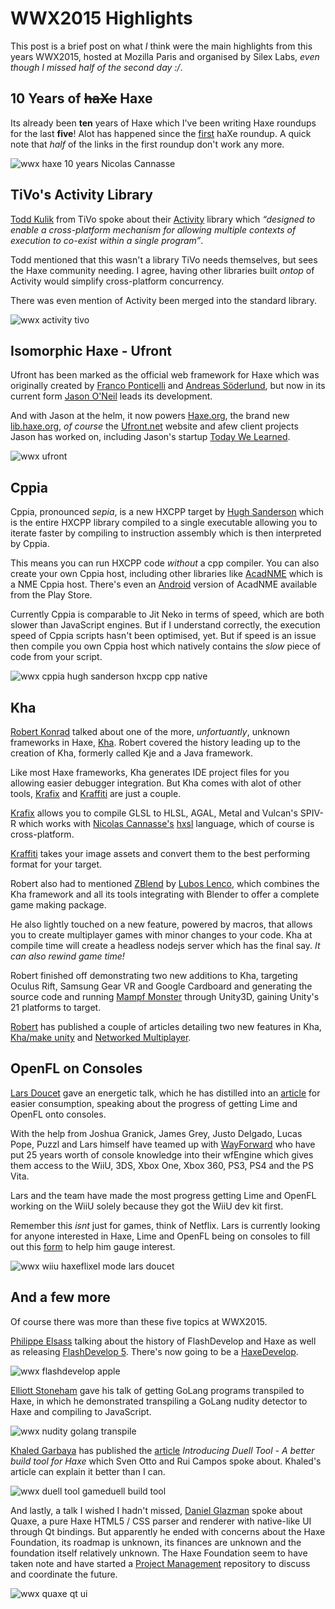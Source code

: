 [_template]: ../templates/roundup.html
[date]: / "2015-05-31 09:15:00"
[modified]: / "2015-06-06 15:15:00"
[published]: / "2015-06-06 15:15:00"
[“”]: a ""

# WWX2015 Highlights

This post is a brief post on what _I_ think were the main highlights from this
years WWX2015, hosted at Mozilla Paris and organised by Silex Labs, _even 
though I missed half of the second day :/_.

## 10 Years of ~~haXe~~ Haxe

Its already been **ten** years of Haxe which I've been writing Haxe roundups for
the last **five**! Alot has happened since the [first][l10] haXe roundup. A quick
note that _half_ of the links in the first roundup don't work any more.

![wwx haxe 10 years Nicolas Cannasse](/img/wwx/2015/10years.jpg "10 Years of Haxe")

## TiVo's Activity Library

[Todd Kulik][tw6] from TiVo spoke about their [Activity][l11] library which _“designed
to enable a cross-platform mechanism for allowing multiple contexts of execution 
to co-exist within a single program”_.

Todd mentioned that this wasn't a library TiVo needs themselves, but sees the Haxe
community needing. I agree, having other libraries built _ontop_ of Activity would
simplify cross-platform concurrency.

There was even mention of Activity been merged into the standard library.

![wwx activity tivo](/img/wwx/2015/activity.jpg "TiVo's Activity HaxeLib")

## Isomorphic Haxe - Ufront

Ufront has been marked as the official web framework for Haxe which was originally
created by [Franco Ponticelli][tw4] and [Andreas Söderlund][g+1], but now in its
current form [Jason O'Neil][tw5] leads its development.

And with Jason at the helm, it now powers [Haxe.org][l7], the brand new [lib.haxe.org][l8],
_of course_ the [Ufront.net][l9] website and afew client projects Jason has worked on, including
Jason's startup [Today We Learned][tw7].

![wwx ufront](/img/wwx/2015/ufront.jpg "Ufront Reborn!")

## Cppia

Cppia, pronounced _sepia_, is a new HXCPP target by [Hugh Sanderson][tw7] which is
the entire HXCPP library compiled to a single executable allowing you to iterate 
faster by compiling to instruction assembly which is then interpreted by Cppia.

This means you can run HXCPP code _without_ a cpp compiler. You can also create your
own Cppia host, including other libraries like [AcadNME][l13] which is a NME Cppia
host. There's even an [Android][l14] version of AcadNME available from the Play Store.

Currently Cppia is comparable to Jit Neko in terms of speed, which are both slower
than JavaScript engines. But if I understand correctly, the execution speed of 
Cppia scripts hasn't been optimised, yet. But if speed is an issue then compile
you own Cppia host which natively contains the _slow_ piece of code from your
script.

![wwx cppia hugh sanderson hxcpp cpp native](/img/wwx/2015/hugh.jpg "Hugh launching Acadnme on Android")

## Kha

[Robert Konrad][tw1] talked about one of the more, _unfortuantly_, unknown frameworks in Haxe,
[Kha][l1]. Robert covered the history leading up to the creation of Kha, formerly
called Kje and a Java framework.

Like most Haxe frameworks, Kha generates IDE project files for you allowing
easier debugger integration. But Kha comes with alot of other tools, [Krafix][l2] 
and [Kraffiti][l4] are just a couple.

[Krafix][l2] allows you to compile GLSL to HLSL, AGAL, Metal and Vulcan's SPIV-R 
which works with [Nicolas Cannasse's][tw2] [hxsl][l3] language, which of course is
cross-platform.

[Kraffiti][l4] takes your image assets and convert them to the best performing
format for your target.

Robert also had to mentioned [ZBlend][l5] by [Lubos Lenco][tw3], which combines
the Kha framework and all its tools integrating with Blender to offer a
complete game making package.

He also lightly touched on a new feature, powered by macros, that allows
you to create multiplayer games with minor changes to your code. Kha
at compile time will create a headless nodejs server which has the final say. _It can
also rewind game time!_

Robert finished off demonstrating two new additions to Kha, targeting Oculus Rift,
Samsung Gear VR and Google Cardboard and generating the source code and 
running [Mampf Monster][l6] through Unity3D, gaining Unity's 21 platforms
to target.

[Robert][tw1] has published a couple of articles detailing two new features in Kha,
[Kha/make unity][l20] and [Networked Multiplayer][l21].

## OpenFL on Consoles

[Lars Doucet][tw8] gave an energetic talk, which he has distilled into an [article][l15]
for easier consumption, speaking about the progress of getting Lime and OpenFL onto consoles.

With the help from Joshua Granick, James Grey, Justo Delgado, Lucas Pope, Puzzl and Lars
himself have teamed up with [WayForward][l16] who have put 25 years worth of console 
knowledge into their wfEngine which gives them access to the WiiU, 3DS, Xbox One, Xbox
360, PS3, PS4 and the PS Vita.

Lars and the team have made the most progress getting Lime and OpenFL working on the WiiU
solely because they got the WiiU dev kit first.

Remember this _isnt_ just for games, think of Netflix. Lars is currently looking for anyone
interested in Haxe, Lime and OpenFL being on consoles to fill out this [form][l17] to help
him gauge interest.

![wwx wiiu haxeflixel mode lars doucet](/img/wwx/2015/wiiu.jpg "HaxeFlixel's MODE demo running on the WiiU")

## And a few more

Of course there was more than these five topics at WWX2015.

[Philippe Elsass][tw9] talking about the history of FlashDevelop and Haxe as well as
releasing [FlashDevelop 5][l23]. There's now going to be a [HaxeDevelop][l18].

![wwx flashdevelop apple](/img/wwx/2015/flashdevelop1.jpg "“Flash this is your death!”")

[Elliott Stoneham][tw10] gave his talk of getting GoLang programs transpiled to Haxe, in
which he demonstrated transpiling a GoLang nudity detector to Haxe and compiling to JavaScript.

![wwx nudity golang transpile](/img/wwx/2015/golang.jpg "GoLang Nudity Detector")

[Khaled Garbaya][tw11] has published the [article][l19] _Introducing Duell Tool - A better
build tool for Haxe_ which Sven Otto and Rui Campos spoke about. Khaled's article can
explain it better than I can.

![wwx duell tool gameduell build tool](/img/wwx/2015/gameduell.jpg "Rui Campos talking about duelltool")

And lastly, a talk I wished I hadn't missed, [Daniel Glazman][tw12] spoke about Quaxe, a pure Haxe
HTML5 / CSS parser and renderer with native-like UI through Qt bindings. But apparently he ended with
concerns about the Haxe Foundation, its roadmap is unknown, its finances are unknown and the foundation
itself relatively unknown. The Haxe Foundation seem to have taken note and have started a [Project
Management][l22] repository to discuss and coordinate the future.

![wwx quaxe qt ui](/img/wwx/2015/quaxe.jpg "Introducing Quaxe - Haxe + Qt")

[g+1]: https://plus.google.com/u/0/+AndreasSöderlund/about "@AndreasSöderlund"

[tw12]: https://twitter.com/glazou "@glazou"
[tw11]: https://twitter.com/khaled_garbaya "@khaled_garbaya"
[tw10]: https://twitter.com/ElliottStoneham "@ElliottStoneham"
[tw9]: https://twitter.com/elsassph "@elsassph"
[tw8]: https://twitter.com/larsiusprime "@larsiusprime"
[tw7]: https://twitter.com/twlearned "@twlearned"
[tw6]: https://twitter.com/kulick "@kulick"
[tw5]: https://twitter.com/jasonaoneil "@jasonaoneil"
[tw4]: https://twitter.com/fponticelli "@fponticelli"
[tw3]: https://twitter.com/luboslenco "@luboslenco"
[tw2]: https://twitter.com/ncannasse "@ncannasse"
[tw1]: https://twitter.com/robdangerous "@robdangerous"

[l23]: http://www.flashdevelop.org/community/viewtopic.php?f=11&t=12251 "FlashDevelop 5"
[l22]: https://github.com/HaxeFoundation/Project-Management "Haxe Foundation Project Management"
[l21]: http://tech.ktxsoftware.com/wwx-news-part-2-networked-multiplayer/ "Kha Networked Multiplayer"
[l20]: http://tech.ktxsoftware.com/wwx-news-part-1-export-to-unity/ "Kha Exporting to Unity"
[l19]: http://www.khaledgarbaya.net/introducing-duell-tool-a-better-build-tool-for-haxe/ "Introducing Duell Tool"
[l18]: https://github.com/HaxeFoundation/Project-Management/issues/20 "HaxeDevelop"
[l17]: https://twitter.com/larsiusprime/status/606856440343494656 "Haxe Console support interest form"
[l16]: https://wayforward.com/ "WayForward.com"
[l15]: http://www.fortressofdoors.com/openfl-for-home-game-consoles/ "OpenFL for home game consoles"
[l14]: https://play.google.com/store/apps/details?id=com.acadnme.launcher "Acadnme on Google's Play Store"
[l13]: https://github.com/nmehost/acadnme "Acadnme on GitHub"
[l12]: http://lib.haxe.org/p/activity/ "Activity on HaxeLib"
[l11]: https://github.com/TiVo/activity "Activity on GitHub"
[l10]: http://blog.skialbainn.com/post/789304941/haxe-roundup "The First Haxe Roundup"
[l9]: http://ufront.net "The client-server web framework for Haxe"
[l8]: http://lib.haxe.org "HaxeLib - The Haxe Package Manager"
[l7]: http://haxe.org "Haxe - The Cross-Platform ToolKit"
[l6]: https://github.com/KTXSoftware/MampfMonster "MampfMonster on GitHub"
[l5]: http://zblend.org/docs/ "ZBlend | Kha + Blender == ZBlend"
[l4]: https://github.com/KTXSoftware/kraffiti "Kraffiti on GitHub"
[l3]: https://github.com/ncannasse/hxsl "hxsl on GitHub"
[l2]: https://github.com/KTXSoftware/krafix "Krafix on GitHub"
[l1]: http://kha.technology "The Kha Framework"